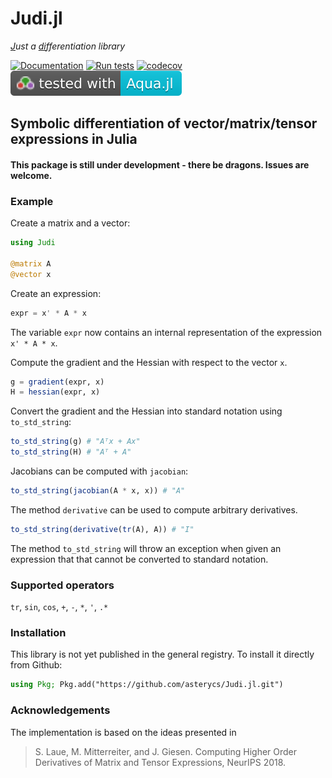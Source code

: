 # Judi.jl

_<ins>J</ins>ust a <ins>di</ins>fferentiation library_

[![Documentation](https://img.shields.io/badge/docs-dev-blue.svg)](https://asterycs.github.io/Judi.jl/dev)
[![Run tests](https://github.com/asterycs/Judi.jl/actions/workflows/CI.yml/badge.svg)](https://github.com/asterycs/Judi.jl/actions/workflows/CI.yml)
[![codecov](https://codecov.io/gh/asterycs/Judi.jl/graph/badge.svg?token=XIVXM5EPAC)](https://codecov.io/gh/asterycs/Judi.jl)
[![Aqua QA](https://raw.githubusercontent.com/JuliaTesting/Aqua.jl/master/badge.svg)](https://github.com/JuliaTesting/Aqua.jl)

## Symbolic differentiation of vector/matrix/tensor expressions in Julia

#### This package is still under development - there be dragons. Issues are welcome.

### Example

Create a matrix and a vector:

```julia
using Judi

@matrix A
@vector x
```
Create an expression:
```julia
expr = x' * A * x
```
The variable `expr` now contains an internal representation of the expression `x' * A * x`.

Compute the gradient and the Hessian with respect to the vector `x`.
```julia
g = gradient(expr, x)
H = hessian(expr, x)
```
Convert the gradient and the Hessian into standard notation using `to_std_string`:
```julia
to_std_string(g) # "Aᵀx + Ax"
to_std_string(H) # "Aᵀ + A"
```

Jacobians can be computed with `jacobian`:

```julia
to_std_string(jacobian(A * x, x)) # "A"
```

The method `derivative` can be used to compute arbitrary derivatives.

```julia
to_std_string(derivative(tr(A), A)) # "I"
```
The method `to_std_string` will throw an exception when given an expression that that cannot be converted to
standard notation.

### Supported operators

`tr`, `sin`, `cos`, `+`, `-`, `*`, `'`, `.*`

### Installation

This library is not yet published in the general registry. To install it directly from Github:

```julia
using Pkg; Pkg.add("https://github.com/asterycs/Judi.jl.git")
```

### Acknowledgements

The implementation is based on the ideas presented in

> S. Laue, M. Mitterreiter, and J. Giesen.
> Computing Higher Order Derivatives of Matrix and Tensor Expressions, NeurIPS 2018.
